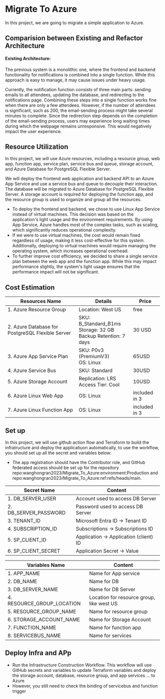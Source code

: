 # Migrate To Azure

In this project, we are going to migrate a simple application to Azure.

## Comparision between Existing and Refactor Architecture

#### Existing Architecture:
The previous system is a monolithic one, where the frontend and backend functionality for notifications is combined into a single function. While this approach is easy to manage, it may cause issues under heavy usage.

Currently, the notification function consists of three main parts: sending emails to all attendees, updating the database, and redirecting to the notifications page. Combining these steps into a single function works fine when there are only a few attendees. However, if the number of attendees is significant, such as 200, the email-sending process might take several minutes to complete. Since the redirection step depends on the completion of the email-sending process, users may experience long waiting times during which the webpage remains unresponsive. This would negatively impact the user experience.


## Resource Utilization

In this project, we will use Azure resources, including a resource group, web app, function app, service plan, service bus and queue, storage account, and Azure Database for PostgreSQL Flexible Server.

We will deploy the frontend web application and backend API to an Azure App Service and use a service bus and queue to decouple their interaction. The database will be migrated to Azure Database for PostgreSQL Flexible Server. A storage account is required for deploying the function app, and the resource group is used to organize and group all the resources.

 - To deploy the frontend and backend, we chose to use Linux App Service instead of virtual machines. This decision was based on the application's light usage and the environment requirements. By using App Service, Azure handles most of the complex tasks, such as scaling, which significantly reduces operational complexity.
 - If we were to use virtual machines, the cost would remain fixed regardless of usage, making it less cost-effective for this system. Additionally, deploying to virtual machines would require managing the operating system, which increases operational overhead.
 - To further improve cost efficiency, we decided to share a single service plan between the web app and the function app. While this may impact performance slightly, the system's light usage ensures that the performance impact will not be significant.

## Cost Estimation

| Resources Name | Details | Price |
|----------|----------|----------|
| 1. Azure Resource Group | Location: West US | free |
| 2. Azure Database for PostgreSQL Flexible Server | SKU: B_Standard_B1ms<br/>Storage: 32 GB<br/>Backup Retention: 7 days | 30 USD |
| 3. Azure App Service Plan | SKU: P0v3 (PremiumV3)<br/>OS: Linux | 65USD |
| 4. Azure Service Bus | SKU: Standard | 30USD |
| 5. Azure Storage Account | Replication: LRS<br/>Access Tier: Cool | 10USD |
| 6. Azure Linux Web App | OS: Linux | included in 3 |
| 7. Azure Linux Function App | OS: Linux | included in 3 |

## Set up

In this project, we will use github action flow and Terraform to build the infratructure and deploy the applicatiuon automatically, to use the workflow, you should set up all the secret and variables below:

  - The app registration should have the Contributor role, and GitHub federated access should be set up for the repository repo:wanghongran2023/Migrate_To_Azure:environment:Production and repo:wanghongran2023/Migrate_To_Azure:ref:refs/heads/main. 

| Secret Name | Content |
|----------|----------|
| 1. DB_SERVER_USER		| Account used to access DB Server |
| 2. DB_SERVER_PASSWORD	| Password used to access DB Server |
| 3. TENANT_ID 			| Microsoft Entra ID -> Tenant ID |
| 4. SUBSCRIPTION_ID		| Subscriptions -> Subscriptions ID |
| 5. SP_CLIENT_ID		| Application -> Application (client) ID |
| 6. SP_CLIENT_SECRET	        | Application Secret -> Value |

| Variables Name | Content |
|----------|----------|
| 1. APP_NAME			| Name for App service |
| 2. DB_NAME			| Name for DB |
| 3. DB_SERVER_NAME		| Name for DB Server |
| 4. RESOURCE_GROUP_LOCATION	| Location for resource group, like west US |
| 5. RESOURCE_GROUP_NAME	| Name for resource group |
| 6. STORAGE_ACCOUNT_NAME		| Name for Storage Account |
| 7. FUNCTION_NAME		| Name for function app |
| 8. SERVICEBUS_NAME		| Name for services |

## Deploy Infra and APp

  - Run the Infrastructure Construction Workflow. This workflow will use GitHub secrets and variables to update Terraform variables and deploy the storage account, database, resource group, and app services ... to Azure
  - However, you still need to check the binding of servicebus and function trigger

